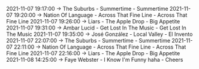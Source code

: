 2021-11-07 19:17:00 -> The Suburbs - Summertime - Summertime
2021-11-07 19:20:00 -> Nation Of Language - Across That Fine Line - Across That Fine Line
2021-11-07 19:26:00 -> Liars - The Apple Drop - Big Appetite
2021-11-07 19:31:00 -> Ambar Lucid - Get Lost In The Music - Get Lost In The Music
2021-11-07 19:35:00 -> José González - Local Valley - El Invento
2021-11-07 22:07:00 -> The Suburbs - Summertime - Summertime
2021-11-07 22:11:00 -> Nation Of Language - Across That Fine Line - Across That Fine Line
2021-11-07 22:16:00 -> Liars - The Apple Drop - Big Appetite
2021-11-08 14:25:00 -> Faye Webster - I Know I'm Funny haha - Cheers
